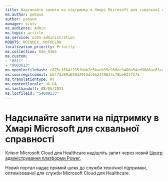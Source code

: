 ```yaml
---
title: Надсилайте запити на підтримку в Хмарі Microsoft для схвальної справності
ms.author: pebaum
author: pebaum
manager: scotv
ms.audience: Admin
ms.topic: article
ms.service: o365-administration
ROBOTS: NOINDEX, NOFOLLOW
localization_priority: Priority
ms.collection: Adm_O365
ms.custom:
- "6811"
- "9003813"
ms.openlocfilehash: c875c3584f235fbbb2e5baeb35e956ee9480a54cd9008ae63ca648dc155de2bd
ms.sourcegitcommit: b5f7da89a650d2915dc652449623c78be6247175
ms.translationtype: MT
ms.contentlocale: uk-UA
ms.lasthandoff: 08/05/2021
ms.locfileid: "54009233"
---
```

# <a name="submit-microsoft-cloud-for-healthcare-support-requests"></a>Надсилайте запити на підтримку в Хмарі Microsoft для схвальної справності

Клієнт Microsoft Cloud для Healthcare надішліть запит через новий [Центр адміністрування платформи Power.](https://admin.powerplatform.microsoft.com/support?newTicket&product=Flow)

Новий портал надає прямий шлях до служби технічної підтримки, оптимізованої для служби Microsoft Cloud для Healthcare.
